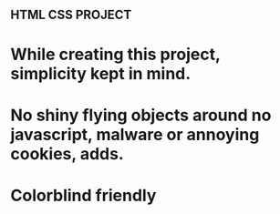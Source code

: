 ## HTML CSS PROJECT

# While creating this project, simplicity kept in mind.
# No shiny flying objects around no javascript, malware or annoying cookies, adds.
# Colorblind friendly
